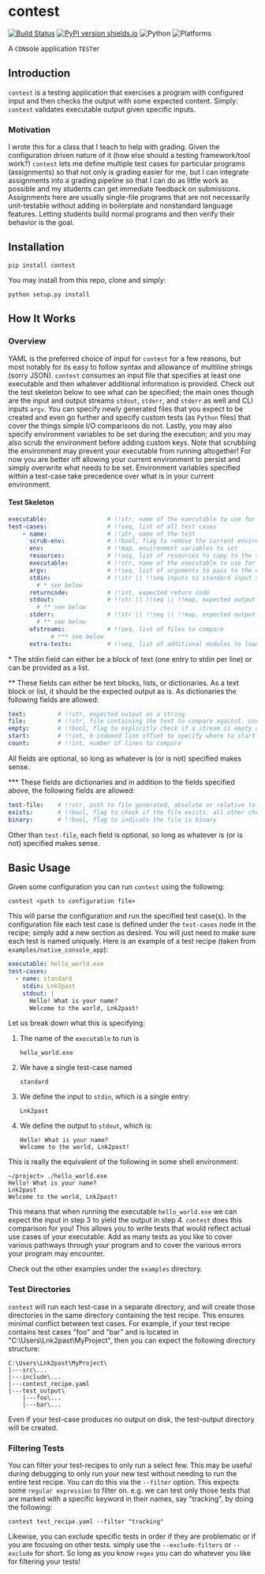 # contest

[![Build Status](https://github.com/Lnk2past/contest/workflows/Build/badge.svg)](https://github.com/Lnk2past/contest/actions)
[![PyPI version shields.io](https://img.shields.io/pypi/v/contest.svg)](https://pypi.python.org/pypi/contest/)
![Python](https://img.shields.io/badge/python-3.6%20%7C%203.7%20%7C%203.8%20%7C%203.9-red)
![Platforms](https://img.shields.io/badge/platform-windows%20%7C%20mac%20%7C%20linux-yellow)

A `CON`sole application `TEST`er

## Introduction

`contest` is a testing application that exercises a program with configured input and then checks the output with some expected content. Simply: `contest` validates executable output given specific inputs.

### Motivation

I wrote this for a class that I teach to help with grading. Given the configuration driven nature of it (how else should a testing framework/tool work?) `contest` lets me define multiple test cases for particular programs (assignments) so that not only is grading easier for me, but I can integrate assignments into a grading pipeline so that I can do as little work as possible and my students can get immediate feedback on submissions. Assignments here are usually single-file programs that are not necessarily unit-testable without adding in boilerplate and nonstandard language features. Letting students build normal programs and then verify their behavior is the goal.

## Installation

```shell
pip install contest
```

You may install from this repo, clone and simply:

```shell
python setup.py install
```

## How It Works

### Overview

YAML is the preferred choice of input for `contest` for a few reasons, but most notably for its easy to follow syntax and allowance of multiline strings (sorry JSON). `contest` consumes an input file that specifies at least one executable and then whatever additional information is provided. Check out the test skeleton below to see what can be specified; the main ones though are the input and output streams `stdout`, `stderr`, and `stderr` as well and CLI inputs `argv`. You can specify newly generated files that you expect to be created and even go further and specify custom tests (as `Python` files) that cover the things simple I/O comparisons do not. Lastly, you may also specify environment variables to be set during the execution; and you may also scrub the environment before adding custom keys. Note that scrubbing the environment may prevent your executable from running altogether! For now you are better off allowing your current environment to persist and simply overwrite what needs to be set. Environment variables specified within a test-case take precedence over what is in your current environment.

#### Test Skeleton

```yaml
executable:                 # !!str, name of the executable to use for all tests
test-cases:                 # !!seq, list of all test cases
    - name:                 # !!str, name of the test
      scrub-env:            # !!bool, flag to remove the current environment
      env:                  # !!map, environment variables to set
      resources:            # !!seq, list of resources to copy to the test directory
      executable:           # !!str, name of the executable to use for this test case only
      argv:                 # !!seq, list of arguments to pass to the executable
      stdin:                # !!str || !!seq inputs to standard input stream
        # * see below
      returncode:           # !!int, expected return code
      stdout:               # !!str || !!seq || !!map, expected output in standard output stream
        # ** see below
      stderr:               # !!str || !!seq || !!map, expected output in standard error stream
        # ** see below
      ofstreams:            # !!seq, list of files to compare
            # *** see below
      extra-tests:          # !!seq, list of additional modules to load for additional tests
```

\* The stdin field can either be a block of text (one entry to stdin per line) or can be provided as a list.

\*\* These fields can either be text blocks, lists, or dictionaries. As a text block or list, it should be the expected output as is. As dictionaries the following fields are allowed:

```yaml
text:         # !!str, expected output as a string
file:         # !!str, file containing the text to compare against. useful for keeping the size of these files small if desired
empty:        # !!bool, flag to explicitly check if a stream is empty or nonempty. all other checks are ignored
start:        # !!int, 0-indexed line offset to specify where to start comparisons
count:        # !!int, number of lines to compare
```

All fields are optional, so long as whatever is (or is not) specified makes sense.

\*\*\* These fields are dictionaries and in addition to the fields specified above, the following fields are allowed:

```yaml
test-file:    # !!str, path to file generated, absolute or relative to the executable
exists:       # !!bool, flag to check if the file exists. all other checks are ignored
binary:       # !!bool, flag to indicate the file is binary
```

Other than `test-file`, each field is optional, so long as whatever is (or is not) specified makes sense.

## Basic Usage

Given some configuration you can run `contest` using the following:

```shell
contest <path to configuration file>
```

This will parse the configuration and run the specified test case(s). In the configuration file each test case is defined under the `test-cases` node in the recipe; simply add a new section as desired. You will just need to make sure each test is named uniquely. Here is an example of a test recipe (taken from `examples/native_console_app`):

```yaml
executable: hello_world.exe
test-cases:
  - name: standard
    stdin: Lnk2past
    stdout: |
      Hello! What is your name?
      Welcome to the world, Lnk2past!
```

Let us break down what this is specifying:

1. The name of the `executable` to run is

    ```text
    hello_world.exe
    ```

2. We have a single test-case named

    ```text
    standard
    ```

3. We define the input to `stdin`, which is a single entry:

    ```text
    Lnk2past
    ```

4. We define the output to `stdout`, which is:

    ```text
    Hello! What is your name?
    Welcome to the world, Lnk2past!
    ```

This is really the equivalent of the following in some shell environment:

```shell
~/project> ./hello_world.exe
Hello! What is your name?
Lnk2past
Welcome to the world, Lnk2past!
```

This means that when running the executable `hello_world.exe` we can expect the input in step 3 to yield the output in step 4. `contest` does this comparison for you! This allows you to write tests that would reflect actual use cases of your executable. Add as many tests as you like to cover various pathways through your program and to cover the various errors your program may encounter.

Check out the other examples under the `examples` directory.

### Test Directories

`contest` will run each test-case in a separate directory, and will create those directories in the same directory containing the test recipe. This ensures minimal conflict between test cases. For example, if your test recipe contains test cases "foo" and "bar" and is located in "C:\Users\Lnk2past\MyProject", then you can expect the following directory structure:

```text
C:\Users\Lnk2past\MyProject\
|---src\...
|---include\...
|---contest_recipe.yaml
|---test_output\
    |---foo\...
    |---bar\...
```

Even if your test-case produces no output on disk, the test-output directory will be created.

### Filtering Tests

You can filter your test-recipes to only run a select few. This may be useful during debugging to only run your new test without needing to run the entire test recipe. You can do this via the `--filter` option. This expects some `regular expression` to filter on. e.g. we can test only those tests that are marked with a specific keyword in their names, say "tracking", by doing the following:

```shell
contest test_recipe.yaml --filter "tracking"
```

Likewise, you can exclude specific tests in order if they are problematic or if you are focusing on other tests. simply use the `--exclude-filters` or `--exclude` for short. So long as you know `regex` you can do whatever you like for filtering your tests!
